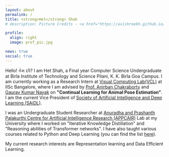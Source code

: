 ```yaml
---
layout: about
permalink: /
title: <strong>Het</strong> Shah
# description: Picture Credits - <a href="https://avishreekh.github.io/" target="_blank">Avishree Khare</a>

profile:
  align: right
  image: prof_pic.jpg

news: true
social: true
---
```


Hello! કેમ છો? I am Het Shah, a Final year Computer Science Undergraduate at Birla Institute of Technology and Science Pilani, K. K. Birla Goa Campus. I am currently working as a Research Intern at <a href="http://visual-computing.in/home/" target="_blank">Visual Computing Lab(VCL)</a> at IISc Bangalore, where I am advised by <a href="http://visual-computing.in/wp-content/uploads/2017/08/anirban-chakraborty.html" target="_blank">Prof. Anirban Chakraborty</a> and <a href="https://in.linkedin.com/in/gaurav-nayak-6227ba53" target="_blank">Gaurav Kumar Nayak</a> on <b>"Continual Learning for Animal Pose Estimation"</b>. I am the current Vice President of <a href="https://www.saidl.in/" target="_blank" >Society of Artificial Intelligence and Deep Learning (SAiDL)</a>. 

I was an Undergraduate Student Researcher at <a href="https://bits-pilani.ac.in/APPCAiR/" target="_blank" >Anuradha and Prashanth Palakurthi Centre for Artificial Intelligence Research (APPCAIR)</a> Lab at my University where I worked on "Iterative Knowledge Distillation" and "Reasoning abilities of Transformer networks". I have also taught various courses related to Python and Deep Learning (you can find the list <a href="https://het-shah.github.io/teaching/" target="_black">here</a>). 

My current research interests are Representation learning and Data Efficient Learning. 
